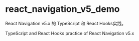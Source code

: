 # react_navigation_v5_demo

React Navigation v5.x 的 TypeScript 和 React Hooks实践。

TypeScript and React Hooks practice of React Navigation v5.x
